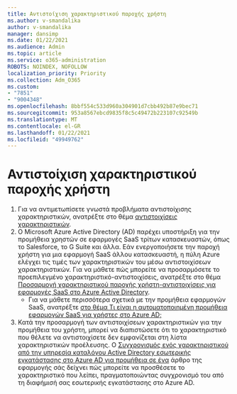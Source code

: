 ```yaml
---
title: Αντιστοίχιση χαρακτηριστικού παροχής χρήστη
ms.author: v-smandalika
author: v-smandalika
manager: dansimp
ms.date: 01/22/2021
ms.audience: Admin
ms.topic: article
ms.service: o365-administration
ROBOTS: NOINDEX, NOFOLLOW
localization_priority: Priority
ms.collection: Adm_O365
ms.custom:
- "7851"
- "9004348"
ms.openlocfilehash: 8bbf554c533d960a304901d7cbb492b87e9bec71
ms.sourcegitcommit: 953a8567ebcd9835f8c5c49472b223107c92549b
ms.translationtype: MT
ms.contentlocale: el-GR
ms.lasthandoff: 01/22/2021
ms.locfileid: "49949762"
---
```

# <a name="user-provisioning-attribute-mapping"></a>Αντιστοίχιση χαρακτηριστικού παροχής χρήστη

1. Για να αντιμετωπίσετε γνωστά προβλήματα αντιστοίχισης χαρακτηριστικών, ανατρέξτε στο θέμα [αντιστοιχίσεις χαρακτηριστικών](https://docs.microsoft.com/azure/active-directory/app-provisioning/known-issues#attribute-mappings). 
2. Ο Microsoft Azure Active Directory (AD) παρέχει υποστήριξη για την προμήθεια χρηστών σε εφαρμογές SaaS τρίτων κατασκευαστών, όπως το Salesforce, το G Suite και άλλα. Εάν ενεργοποιήσετε την παροχή χρήστη για μια εφαρμογή SaaS άλλου κατασκευαστή, η πύλη Azure ελέγχει τις τιμές των χαρακτηριστικών του μέσω αντιστοιχίσεων χαρακτηριστικών. Για να μάθετε πώς μπορείτε να προσαρμόσετε το προεπιλεγμένο χαρακτηριστικό-αντιστοιχίσεις, ανατρέξτε στο θέμα [Προσαρμογή χαρακτηριστικού παροχής χρήστη-αντιστοιχίσεις για εφαρμογές SaaS στο Azure Active Directory](https://docs.microsoft.com/azure/active-directory/app-provisioning/customize-application-attributes).
    - Για να μάθετε περισσότερα σχετικά με την προμήθεια εφαρμογών SaaS, ανατρέξτε [στο θέμα Τι είναι η αυτοματοποιημένη προμήθεια εφαρμογών SaaS για χρήστες στο Azure AD;](https://docs.microsoft.com/azure/active-directory/app-provisioning/user-provisioning) 
3. Κατά την προσαρμογή των αντιστοιχίσεων χαρακτηριστικών για την προμήθεια του χρήστη, μπορεί να διαπιστώσετε ότι το χαρακτηριστικό που θέλετε να αντιστοιχίσετε δεν εμφανίζεται στη λίστα χαρακτηριστικών προέλευσης. Ο [Συγχρονισμός ενός χαρακτηριστικού από την υπηρεσία καταλόγου Active Directory εσωτερικής εγκατάστασης στο Azure AD για προμήθεια σε ένα](https://docs.microsoft.com/azure/active-directory/app-provisioning/user-provisioning-sync-attributes-for-mapping) άρθρο της εφαρμογής σάς δείχνει πώς μπορείτε να προσθέσετε το χαρακτηριστικό που λείπει, πραγματοποιώντας συγχρονισμό του από τη διαφήμισή σας εσωτερικής εγκατάστασης στο Azure AD.
